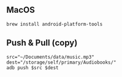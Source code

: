 ## MacOS

```
brew install android-platform-tools
```

## Push & Pull (copy)
```
src="~/Documents/data/music.mp3"
dest="/storage/self/primary/Audiobooks/"
adb push $src $dest
```
